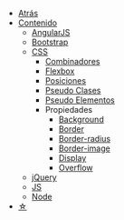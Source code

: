 * <a href="javascript:history.back()">Atrás</a>
* [Contenido](/c/)
  * [AngularJS](/c/angularjs/)
  * [Bootstrap](/c/bootstrap/)
  * [CSS](/c/css/)
    * [Combinadores](/c/css/combinadores.md)
    * [Flexbox](/c/css/flexbox.md)
    * [Posiciones](/c/css/posiciones.md)
    * [Pseudo Clases](/c/css/pseudo-clases.md)
    * [Pseudo Elementos](/c/css/pseudo-elementos.md)
    * Propiedades
      * [Background](/c/css/background.md)
      * [Border](/c/css/border.md)
      * [Border-radius](/c/css/border-radius.md)
      * [Border-image](/c/css/border-image.md)
      * [Display](/c/css/display.md)
      * [Overflow](/c/css/overflow.md)
  * [jQuery](/c/jquery/)
  * [JS](/c/js/)
  * [Node](/c/node/)
* [☆](/medium.md#estrella)
